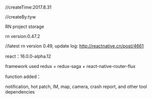 //createTime:2017.8.31

//createBy:tyw

RN project storage

rn version:0.47.2

//latest rn version 0.49, update log: http://reactnative.cn/post/4661

react：16.0.0-alpha.12

framework used redux + redux-saga + react-native-router-flux

function added：

notification, hot patch, IM, map, camera, crash report, and other tool dependencies
